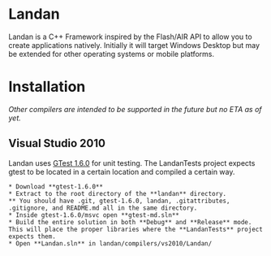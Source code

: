 Landan
======

Landan is a C++ Framework inspired by the Flash/AIR API to allow you to create applications natively. Initially it will target Windows Desktop but may be extended for other operating systems or mobile platforms.


Installation
======

_Other compilers are intended to be supported in the future but no ETA as of yet._

Visual Studio 2010
------

Landan uses [GTest 1.6.0](http://code.google.com/p/googletest/) for unit testing. The LandanTests project expects gtest to be located in a certain location and compiled a certain way.

	* Download **gtest-1.6.0**
	* Extract to the root directory of the **landan** directory.
	** You should have .git, gtest-1.6.0, landan, .gitattributes, .gitignore, and README.md all in the same directory.
	* Inside gtest-1.6.0/msvc open **gtest-md.sln**
	* Build the entire solution in both **Debug** and **Release** mode. This will place the proper libraries where the **LandanTests** project expects them.
	* Open **Landan.sln** in landan/compilers/vs2010/Landan/
	
	
